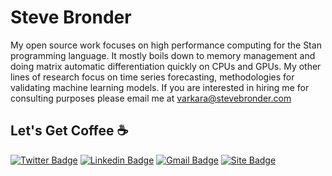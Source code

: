 
# Steve Bronder

My open source work focuses on high performance computing for the Stan programming language. It mostly boils down to memory management and doing matrix automatic differentiation quickly on CPUs and GPUs. My other lines of research focus on time series forecasting, methodologies for validating machine learning models. If you are interested in hiring me for consulting purposes please email me at [varkara@stevebronder.com](mailto:varkara@stevebronder.com)

## Let's Get Coffee ☕

[![Twitter Badge](https://img.shields.io/badge/-@brevestonder-1ca0f1?style=flat-square&labelColor=1ca0f1&logo=twitter&logoColor=white&link=https://twitter.com/BreveStonder)](https://twitter.com/BreveStonder) [![Linkedin Badge](https://img.shields.io/badge/-stevebronder-blue?style=flat-square&logo=Linkedin&logoColor=white&link=https://www.linkedin.com/in/stevebronder/)](https://www.linkedin.com/in/stevebronder/) [![Gmail Badge](https://img.shields.io/badge/-stevebronder@stevebronder.com-c14438?style=flat-square&logo=gmail&logoColor=white&link=mailto:stevebronder@stevebronder.com)](mailto:stevebronder@stevebronder.com) [![Site Badge](https://img.shields.io/badge/-stevebronder.com-blue?style=flat-square&logo=hey&link=https://www.stevebronder.com/)](https://www.stevebronder.com/)
